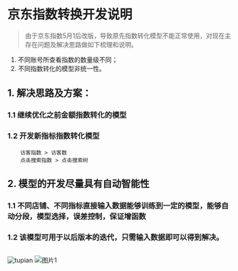 # 京东指数转换开发说明
> 由于京东指数5月1后改版，导致原先指数转化模型不能正常使用，对现在主存在问题及解决思路做如下梳理和说明。
1. 不同账号所查看指数的数量级不同；
2. 不同指数转化的模型非统一性。

## 1. 解决思路及方案：
### 1.1 继续优化之前金额指数转化的模型
### 1.2 开发新指标指数转化模型
        访客指数 > 访客数
        点击搜索指数 > 点击搜索树

## 2. 模型的开发尽量具有自动智能性  
### 1.1 不同店铺、不同指标直接输入数据能够训练到一定的模型，能够自动分段，模型选择，误差控制，保证增函数
### 1.2 该模型可用于以后版本的迭代，只需输入数据即可以得到解决。
```sql

```
![tupian](https://pic2.zhimg.com/50/v2-700affa71d5cf9fdcc4ca0d163c6e208_hd.jpg)
![图片1](./)